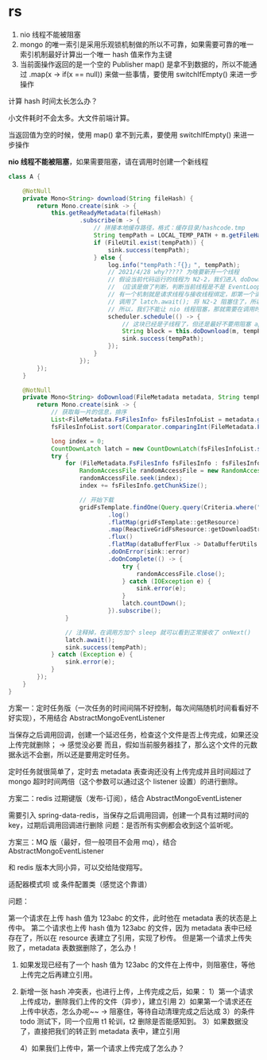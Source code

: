 # rs

1. nio 线程不能被阻塞
2. mongo 的唯一索引是采用乐观锁机制做的所以不可靠，如果需要可靠的唯一索引机制最好计算出一个唯一 hash 值来作为主键
3. 当前面操作返回的是一个空的 Publisher map() 是拿不到数据的，所以不能通过 .map(x -> if(x == null)) 来做一些事情，要使用 switchIfEmpty() 来进一步操作


计算 hash 时间太长怎么办？

小文件耗时不会太多。大文件前端计算。

当返回值为空的时候，使用 map() 拿不到元素，要使用 switchIfEmpty() 来进一步操作

**nio 线程不能被阻塞**，如果需要阻塞，请在调用时创建一个新线程

```java
class A {

    @NotNull
    private Mono<String> download(String fileHash) {
        return Mono.create(sink -> {
            this.getReadyMetadata(fileHash)
                    .subscribe(m -> {
                        // 拼接本地缓存路径，格式：缓存目录/hashcode.tmp
                        String tempPath = LOCAL_TEMP_PATH + m.getFileHash() + SUFFIX;
                        if (FileUtil.exist(tempPath)) {
                            sink.success(tempPath);
                        } else {
                            log.info("tempPath：「{}」", tempPath);
                            // 2021/4/28 why????? 为啥要新开一个线程
                            // 假设当前代码运行的线程为 N2-2，我们进入 doDownload() 方法，里面有一个循环，也是使用 N2-2 线程发送两个请求
                            // （应该是做了判断，判断当前线程是不是 EventLoopGroup 中的线程，如果不是才会进行线程的切换），可能 mongo 内部
                            // 有一个机制就是请求线程与接收线程绑定，即第一个请求用 N2-2 接收，第二个请求用 N2-3 接收，因为我们 for 循环之后
                            // 调用了 latch.await(); 将 N2-2 阻塞住了，所以当消息来了之后 N2-2 无法接收，所以程序一直无法停止。
                            // 所以，我们不能让 nio 线程阻塞，那就需要在调用时重新创建一个线程了。
                            scheduler.schedule(() -> {
                                // 这块已经是子线程了，但还是最好不要用阻塞 api 吧
                                String block = this.doDownload(m, tempPath).block();
                                sink.success(tempPath);
                            });
                        }
                    });
        });
    }

    @NotNull
    private Mono<String> doDownload(FileMetadata metadata, String tempPath) {
        return Mono.create(sink -> {
            // 获取每一片的信息，排序
            List<FileMetadata.FsFilesInfo> fsFilesInfoList = metadata.getFsFilesInfoList();
            fsFilesInfoList.sort(Comparator.comparingInt(FileMetadata.FsFilesInfo::getChunk));

            long index = 0;
            CountDownLatch latch = new CountDownLatch(fsFilesInfoList.size());
            try {
                for (FileMetadata.FsFilesInfo fsFilesInfo : fsFilesInfoList) {
                    RandomAccessFile randomAccessFile = new RandomAccessFile(tempPath, "rw");
                    randomAccessFile.seek(index);
                    index += fsFilesInfo.getChunkSize();

                    // 开始下载
                    gridFsTemplate.findOne(Query.query(Criteria.where("_id").is(fsFilesInfo.getFsFilesId())))
                            .log()
                            .flatMap(gridFsTemplate::getResource)
                            .map(ReactiveGridFsResource::getDownloadStream)
                            .flux()
                            .flatMap(dataBufferFlux -> DataBufferUtils.write(dataBufferFlux, randomAccessFile.getChannel()))
                            .doOnError(sink::error)
                            .doOnComplete(() -> {
                                try {
                                    randomAccessFile.close();
                                } catch (IOException e) {
                                    sink.error(e);
                                }
                                latch.countDown();
                            }).subscribe();
                }

                // 注释掉，在调用方加个 sleep 就可以看到正常接收了 onNext()
                latch.await();
                sink.success(tempPath);
            } catch (Exception e) {
                sink.error(e);
            }
        });
    }
}
```

方案一：定时任务版（一次任务的时间间隔不好控制，每次间隔随机时间看看好不好实现），不用结合 AbstractMongoEventListener

当保存之后调用回调，创建一个延迟任务，检查这个文件是否上传完成，如果还没上传完就删除； -> 感觉没必要
而且，假如当前服务器挂了，那么这个文件的元数据永远不会删，所以还是要用定时任务。

定时任务就很简单了，定时去 metadata 表查询还没有上传完成并且时间超过了 mongo 超时时间两倍（这个参数可以通过这个 listener 设置）的进行删除。


方案二：redis 过期键版（发布-订阅），结合 AbstractMongoEventListener

需要引入 spring-data-redis，当保存之后调用回调，创建一个具有过期时间的 key，过期后调用回调进行删除
问题：是否所有实例都会收到这个监听呢。

方案三：MQ 版（最好，但一般项目不会用 mq），结合 AbstractMongoEventListener

和 redis 版本大同小异，可以交给陆俊翔写。


适配器模式呗 或 条件配置类（感觉这个靠谱）

问题：

第一个请求在上传 hash 值为 123abc 的文件，此时他在 metadata 表的状态是上传中。
第二个请求也上传 hash 值为 123abc 的文件，因为 metadata 表中已经存在了，所以在 resource 表建立了引用，实现了秒传。
但是第一个请求上传失败了，metadata 表数据删除了，怎么办！

1. 如果发现已经有了一个 hash 值为 123abc 的文件在上传中，则阻塞住，等他上传完之后再建立引用。
2. 新增一张 hash 冲突表，也进行上传，上传完成之后，如果：
    1）第一个请求上传成功，删除我们上传的文件（异步），建立引用
    2）如果第一个请求还在上传中状态，怎么办呢~~ -> 阻塞住，等待自动清理完成之后达成 3）的条件
        todo 测试下，同一个应用 t1 轮训，t2 删除是否能感知到。
    3）如果数据没了，直接把我们的转正到 metadata 表中，建立引用

    4）如果我们上传中，第一个请求上传完成了怎么办？